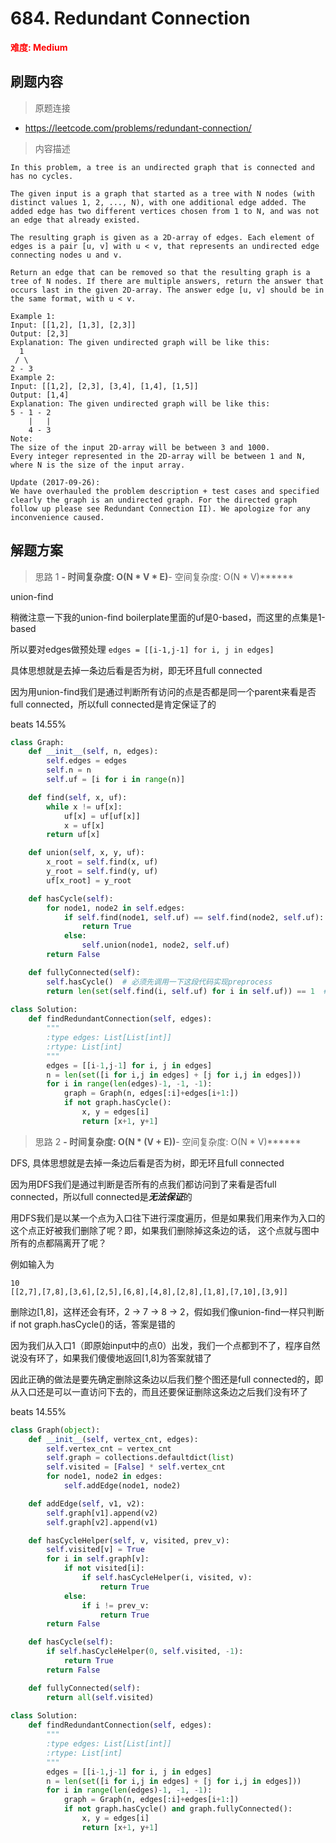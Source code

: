# 684. Redundant Connection

**<font color=red>难度: Medium</font>**

## 刷题内容

> 原题连接

* https://leetcode.com/problems/redundant-connection/

> 内容描述

```
In this problem, a tree is an undirected graph that is connected and has no cycles.

The given input is a graph that started as a tree with N nodes (with distinct values 1, 2, ..., N), with one additional edge added. The added edge has two different vertices chosen from 1 to N, and was not an edge that already existed.

The resulting graph is given as a 2D-array of edges. Each element of edges is a pair [u, v] with u < v, that represents an undirected edge connecting nodes u and v.

Return an edge that can be removed so that the resulting graph is a tree of N nodes. If there are multiple answers, return the answer that occurs last in the given 2D-array. The answer edge [u, v] should be in the same format, with u < v.

Example 1:
Input: [[1,2], [1,3], [2,3]]
Output: [2,3]
Explanation: The given undirected graph will be like this:
  1
 / \
2 - 3
Example 2:
Input: [[1,2], [2,3], [3,4], [1,4], [1,5]]
Output: [1,4]
Explanation: The given undirected graph will be like this:
5 - 1 - 2
    |   |
    4 - 3
Note:
The size of the input 2D-array will be between 3 and 1000.
Every integer represented in the 2D-array will be between 1 and N, where N is the size of the input array.

Update (2017-09-26):
We have overhauled the problem description + test cases and specified clearly the graph is an undirected graph. For the directed graph follow up please see Redundant Connection II). We apologize for any inconvenience caused.
```

## 解题方案

> 思路 1
******- 时间复杂度: O(N * V * E)******- 空间复杂度: O(N * V)******



union-find

稍微注意一下我的union-find boilerplate里面的uf是0-based，而这里的点集是1-based

所以要对edges做预处理 ```edges = [[i-1,j-1] for i, j in edges]```

具体思想就是去掉一条边后看是否为树，即无环且full connected

因为用union-find我们是通过判断所有访问的点是否都是同一个parent来看是否full connected，所以full connected是肯定保证了的



beats 14.55%

```python
class Graph:
    def __init__(self, n, edges):
        self.edges = edges
        self.n = n
        self.uf = [i for i in range(n)]

    def find(self, x, uf):
        while x != uf[x]:
            uf[x] = uf[uf[x]]
            x = uf[x]
        return uf[x]

    def union(self, x, y, uf):
        x_root = self.find(x, uf)
        y_root = self.find(y, uf)
        uf[x_root] = y_root

    def hasCycle(self):
        for node1, node2 in self.edges:
            if self.find(node1, self.uf) == self.find(node2, self.uf):  # cycle exists
                return True
            else:
                self.union(node1, node2, self.uf)
        return False

    def fullyConnected(self):
        self.hasCycle()  # 必须先调用一下这段代码实现preprocess
        return len(set(self.find(i, self.uf) for i in self.uf)) == 1  # fully connected
        
class Solution:
    def findRedundantConnection(self, edges):
        """
        :type edges: List[List[int]]
        :rtype: List[int]
        """
        edges = [[i-1,j-1] for i, j in edges]
        n = len(set([i for i,j in edges] + [j for i,j in edges]))
        for i in range(len(edges)-1, -1, -1):
            graph = Graph(n, edges[:i]+edges[i+1:])
            if not graph.hasCycle():
                x, y = edges[i]
                return [x+1, y+1]
```





> 思路 2
******- 时间复杂度: O(N * (V + E))******- 空间复杂度: O(N * V)******

DFS, 具体思想就是去掉一条边后看是否为树，即无环且full connected

因为用DFS我们是通过判断是否所有的点我们都访问到了来看是否full connected，所以full connected是***无法保证***的

用DFS我们是以某一个点为入口往下进行深度遍历，但是如果我们用来作为入口的这个点正好被我们删除了呢？即，如果我们删除掉这条边的话，
这个点就与图中所有的点都隔离开了呢？

例如输入为

```
10
[[2,7],[7,8],[3,6],[2,5],[6,8],[4,8],[2,8],[1,8],[7,10],[3,9]]
```

删除边[1,8]，这样还会有环，2 -> 7 -> 8 -> 2，假如我们像union-find一样只判断if not graph.hasCycle()的话，答案是错的

因为我们从入口1（即原始input中的点0）出发，我们一个点都到不了，程序自然说没有环了，如果我们傻傻地返回[1,8]为答案就错了

因此正确的做法是要先确定删除这条边以后我们整个图还是full connected的，即从入口还是可以一直访问下去的，而且还要保证删除这条边之后我们没有环了

beats 14.55%

```python
class Graph(object):
    def __init__(self, vertex_cnt, edges):
        self.vertex_cnt = vertex_cnt
        self.graph = collections.defaultdict(list)
        self.visited = [False] * self.vertex_cnt
        for node1, node2 in edges:
            self.addEdge(node1, node2)

    def addEdge(self, v1, v2):
        self.graph[v1].append(v2)
        self.graph[v2].append(v1)

    def hasCycleHelper(self, v, visited, prev_v):
        self.visited[v] = True
        for i in self.graph[v]:
            if not visited[i]:
                if self.hasCycleHelper(i, visited, v):
                    return True
            else:
                if i != prev_v:
                    return True
        return False

    def hasCycle(self):
        if self.hasCycleHelper(0, self.visited, -1):
            return True
        return False

    def fullyConnected(self):
        return all(self.visited)
    
class Solution:
    def findRedundantConnection(self, edges):
        """
        :type edges: List[List[int]]
        :rtype: List[int]
        """
        edges = [[i-1,j-1] for i, j in edges]
        n = len(set([i for i,j in edges] + [j for i,j in edges]))
        for i in range(len(edges)-1, -1, -1):
            graph = Graph(n, edges[:i]+edges[i+1:])
            if not graph.hasCycle() and graph.fullyConnected():
                x, y = edges[i]
                return [x+1, y+1]
```

















